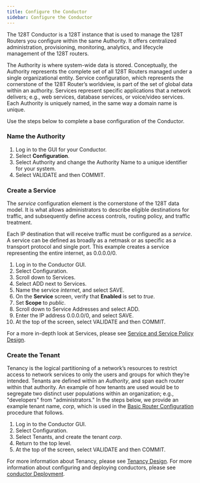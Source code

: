 ```yaml
---
title: Configure the Conductor
sidebar: Configure the Conductor
---
```

 
The 128T Conductor is a 128T instance that is used to manage the 128T Routers you configure within the same Authority. It offers centralized administration, provisioning, monitoring, analytics, and lifecycle management of the 128T routers. 

The Authority is where system-wide data is stored. Conceptually, the Authority represents the complete set of all 128T Routers managed under a single organizational entity. Service configuration, which represents the cornerstone of the 128T Router’s worldview, is part of the set of global data within an authority. Services represent specific applications that a network delivers; e.g., web services, database services, or voice/video services. Each Authority is uniquely named, in the same way a domain name is unique.

Use the steps below to complete a base configuration of the Conductor.

### Name the Authority
1. Log in to the GUI for your Conductor.
2. Select **Configuration**.
3. Select Authority and change the Authority Name to a unique identifier for your system.
4. Select VALIDATE and then COMMIT.

### Create a Service
The *service* configuration element is the cornerstone of the 128T data model. It is what allows administrators to describe eligible destinations for traffic, and subsequently define access controls, routing policy, and traffic treatment. 

Each IP destination that will receive traffic must be configured as a *service*. A service can be defined as broadly as a netmask or as specific as a transport protocol and single port. This example creates a service representing the entire internet, as 0.0.0.0/0.

1.	Log in to the Conductor GUI.
2.	Select Configuration.
3.	Scroll down to Services.
4.	Select ADD next to Services.
5.	Name the service *internet*, and select SAVE.
6.	On the **Service** screen, verify that **Enabled** is set to *true*.
7.  Set **Scope** to *public*.
8.  Scroll down to Service Addresses and select ADD.
9.  Enter the IP address 0.0.0.0/0, and select SAVE.
10. At the top of the screen, select VALIDATE and then COMMIT. 

For a more in-depth look at Services, please see [Service and Service Policy Design](bcp_service_and_service_policy_design.md).

### Create the Tenant

Tenancy is the logical partitioning of a network’s resources to restrict access to network services to only the users and groups for which they’re intended. Tenants are defined within an *Authority*, and span each router within that authority. An example of how tenants are used would be to segregate two distinct user populations within an organization; e.g., "developers" from "administrators."
In the steps below, we provide an example tenant name, _corp_, which is used in the [Basic Router Configuration](intro_basic_router_config.md) procedure that follows.

1.	Log in to the Conductor GUI.
2.	Select Configuration.
3.	Select Tenants, and create the tenant _corp_. 
4.	Return to the top level. 
5.	At the top of the screen, select VALIDATE and then COMMIT.

For more information about Tenancy, please see [Tenancy Design](bcp_tenants.mdx).
For more information about configuring and deploying conductors, please see [conductor Deployment](bcp_conductor_deployment.md).